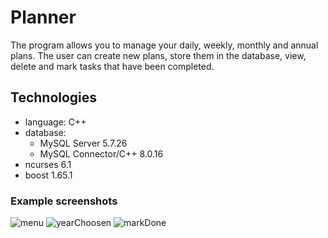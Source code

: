 # Planner
The program allows you to manage your daily, weekly, monthly and annual plans. The user can create new plans, store them in the database, view, delete and mark tasks that have been completed.

## Technologies
- language: C++
- database: 
  * MySQL Server 5.7.26    
  * MySQL Connector/C++ 8.0.16
- ncurses 6.1
- boost 1.65.1 

### Example screenshots
![menu](https://user-images.githubusercontent.com/53180340/61656387-f378f680-acc0-11e9-91ca-afce44882f3e.png)
![yearChoosen](https://user-images.githubusercontent.com/53180340/61656393-f8d64100-acc0-11e9-8ab3-a9e4c9d2069f.png)
![markDone](https://user-images.githubusercontent.com/53180340/61656397-fb389b00-acc0-11e9-9e53-c290445a1d5e.png)
